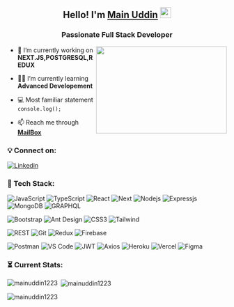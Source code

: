 <h2 align="center">Hello! I'm <a href="https://portfoli-o.vercel.app/">Main Uddin<a> <img src="https://media.giphy.com/media/hvRJCLFzcasrR4ia7z/giphy.gif" width="25"></h1>
<h3 align="center">Passionate Full Stack Developer</h3>
<img align="right" src="https://raw.githubusercontent.com/sharifmrahat/sharifmrahat/main/typing.gif" width="300" height="200"/>

- 🎯  I’m currently working on **NEXT.JS,POSTGRESQL,REDUX**

- 👨‍💻  I’m currently learning **Advanced Developement**

- 💻 Most familiar statement `console.log();`

- 📫  Reach me through **<a href="mainuddin.dev@gmail.com">MailBox</a>**


### 💡 Connect on:
[![Linkedin](https://img.shields.io/badge/LinkedIn-0077B5?style=for-the-badge&logo=linkedin&logoColor=white)](https://www.linkedin.com/in/md-main-uddin-5971a3217/)

### 🚀 Tech Stack:
![JavaScript](https://img.shields.io/badge/JavaScript-F7DF1E?style=for-the-badge&logo=javascript&logoColor=black)
![TypeScript](https://img.shields.io/badge/TypeScript-3178c6?style=for-the-badge&logo=TypeScript&logoColor=white)
![React](https://img.shields.io/badge/React-20232A?style=for-the-badge&logo=react&logoColor=61DAFB)
![Next](https://img.shields.io/badge/Next-black?style=for-the-badge&logo=next.js&logoColor=white)
![Nodejs](https://img.shields.io/badge/Node_JS-339933?style=for-the-badge&logo=nodedotjs&logoColor=white)
![Expressjs](https://img.shields.io/badge/Express-4e4e4e?style=for-the-badge&logo=express&logoColor=white)
![MongoDB](https://img.shields.io/badge/MongoDB-4EA94B?style=for-the-badge&logo=mongodb&logoColor=white)
![GRAPHQL](https://img.shields.io/badge/GraphQL-E10098?style=for-the-badge&logo=graphql&logoColor=white)

![Bootstrap](https://img.shields.io/badge/Bootstrap-7511f6?style=for-the-badge&logo=bootstrap&logoColor=white)
![Ant Design](https://img.shields.io/badge/AntD-FC427B?style=for-the-badge&logo=antdesign&logoColor=white)
![CSS3](https://img.shields.io/badge/CSS-1d81c0?style=for-the-badge&logo=css3&logoColor=white)
![Tailwind](https://img.shields.io/badge/Tailwind-0a9eb5?style=for-the-badge&logo=tailwindcss&logoColor=white)


![REST](https://img.shields.io/badge/REST_API-1e293b?style=for-the-badge&logo=trpc&logoColor=white)
![Git](https://img.shields.io/badge/Git-F05032?style=for-the-badge&logo=git&logoColor=white)
![Redux](https://img.shields.io/badge/Redux-764abc?style=for-the-badge&logo=redux&logoColor=white)
![Firebase](https://img.shields.io/badge/firebase-f5820d?style=for-the-badge&logo=firebase&logoColor=white)


![Postman](https://img.shields.io/badge/Postman-ff6c37?style=for-the-badge&logo=postman&logoColor=white)
![VS Code](https://img.shields.io/badge/VS_Code-0078D4?style=for-the-badge&logo=visual%20studio%20code&logoColor=white)
![JWT](https://img.shields.io/badge/JWT-d63aff?style=for-the-badge&logo=zapier&logoColor=white)
![Axios](https://img.shields.io/badge/Axios-5a29e4?style=for-the-badge&logo=axios&logoColor=white)
![Heroku](https://img.shields.io/badge/Heroku-430098?style=for-the-badge&logo=heroku&logoColor=white)
![Vercel](https://img.shields.io/badge/Vercel-black?style=for-the-badge&logo=vercel&logoColor=white)
![Figma](https://img.shields.io/badge/Figma-FC427B?style=for-the-badge&logo=figma&logoColor=white)
### ⏳ Current Stats:
<p><img align="left" src="https://github-readme-stats.vercel.app/api/top-langs?username=mainuddin1223&show_icons=true&locale=en&layout=compact" alt="mainuddin1223" /></p>

<p>&nbsp;<img align="center" src="https://github-readme-stats.vercel.app/api?username=mainuddin1223&show_icons=true&locale=en" alt="mainuddin1223" /></p>

<p align="left"> <img src="https://komarev.com/ghpvc/?username=mainuddin1223&label=Profile%20views&color=0e75b6&style=flat" alt="mainuddin1223" /> </p>

